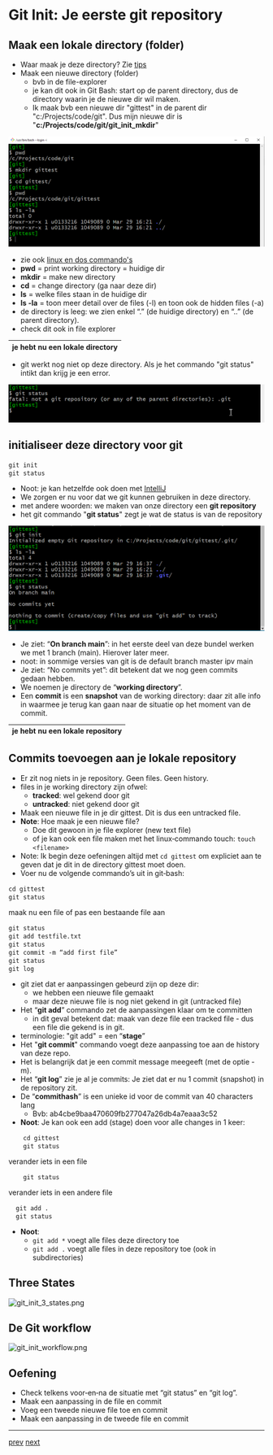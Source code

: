 # Git Init: Je eerste git repository


## Maak een lokale directory (folder) 
* Waar maak je deze directory? Zie [tips](../999_allerlei/tips.md)
* Maak een nieuwe directory (folder)
  * bvb in de file-explorer 
  * je kan dit ook in Git Bash: start op de parent directory, dus de directory waarin je de nieuwe dir wil maken. 
  * Ik maak bvb een nieuwe dir "gittest" in de parent dir "c:/Projects/code/git". Dus mijn nieuwe dir is "**c:/Projects/code/git/git_init_mkdir**"      

![git_init_mkdir.png](images/git_init_mkdir.png)

* zie ook [linux en dos commando's](../999_allerlei/linux_en_dos_commandos.md)
* **pwd** = print working directory = huidige dir 
* **mkdir** = make new directory   
* **cd** = change directory (ga naar deze dir) 
* **ls** =  welke files staan in de huidige dir   
* **ls -la** = toon meer detail over de files (-l) en toon ook de hidden files (-a) 
* de directory is leeg: we zien enkel “.” (de huidige
  directory) en “..” (de parent directory).  
* check dit ook in file explorer

| je hebt nu een lokale directory | 
|---| 

* git werkt nog niet op deze directory. Als je het commando "git status" intikt dan krijg je een error.

![git_init_not_a_repo.png](images/git_init_not_a_repo.png)

## initialiseer deze directory voor git 
 ```
 git init
 git status
 ``` 

* Noot: je kan hetzelfde ook doen met [IntelliJ](/06_git_init_met_intellij.md)
* We zorgen er nu voor dat we git kunnen gebruiken in deze directory.
* met andere woorden: we maken van onze directory een **git repository** 
* het git commando "**git status**" zegt je wat de status is van de repository

![git_init.png](images/git_init.png)

* Je ziet: “**On branch main**”: in het eerste deel van deze bundel werken we met 1 branch
(main). Hierover later meer.
* noot: in sommige versies van git is de default branch master ipv main
* Je ziet: “No commits yet”: dit betekent dat we nog geen commits gedaan hebben.
* We noemen je directory de “**working directory**”.
* Een **commit** is een **snapshot** van de working directory: daar zit alle info in waarmee je terug kan gaan naar de situatie op het moment van de commit. 

| je hebt nu een lokale repository | 
|---| 

## Commits toevoegen aan je lokale repository 

* Er zit nog niets in je repository. Geen files. Geen history.
* files in je working directory zijn ofwel:
  * **tracked**: wel gekend door git
  * **untracked**: niet gekend door git
* Maak een nieuwe file in je dir gittest. Dit is dus een untracked file.
* **Note**: Hoe maak je een nieuwe file?
  * Doe dit gewoon in je file explorer (new text file)
  * of je kan ook een file maken met het linux‐commando touch:
```touch <filename>```
* Note: Ik begin deze oefeningen altijd met ```cd gittest``` om expliciet aan te geven dat
  je dit in de directory gittest moet doen. 
* Voer nu de volgende commando’s uit in git‐bash:
```
cd gittest
git status
```
maak nu een file of pas een bestaande file aan
```
git status
git add testfile.txt
git status
git commit -m “add first file”
git status
git log
```

* git ziet dat er aanpassingen gebeurd zijn op deze dir: 
    * we hebben een nieuwe file gemaakt
    * maar deze nieuwe file is nog niet gekend in git (untracked file)
* Het “**git add**” commando zet de aanpassingen klaar om te committen
  * in dit geval betekent dat: maak van deze file een tracked file - dus een file die gekend is in git.
* terminologie: "git add" =  een “**stage**” 
* Het "**git commit**" commando voegt deze aanpassing toe aan de history van deze repo. 
* Het is belangrijk dat je een commit message meegeeft (met de optie -m).     
* Het “**git log**” zie je al je commits: Je ziet dat er nu 1 commit (snapshot) in de
repository zit.
* De “**commithash**” is een unieke id voor de commit van 40 characters lang
  * Bvb: ab4cbe9baa470609fb277047a26db4a7eaaa3c52
* **Noot**: Je kan ook een add (stage) doen voor alle changes in 1 keer: 
```
    cd gittest
    git status
```
verander iets in een file 
```
    git status
```
verander iets in een andere file
```
  git add .
  git status
```
* **Noot**:
  * ```git add *``` voegt alle files deze directory toe
  * ```git add .``` voegt alle files in deze repository toe (ook in subdirectories)  

## Three States 

![git_init_3_states.png](images/git_init_3_states.png)

## De Git workflow 

![git_init_workflow.png](images/git_init_workflow.png)

## Oefening 
* Check telkens voor‐en‐na de situatie met “git status” en “git log”.
* Maak een aanpassing in de file en commit
* Voeg een tweede nieuwe file toe en commit
* Maak een aanpassing in de tweede file en commit

---
[prev](/04_wat_is_een_git_repo.md)
[next](/06_git_init_met_intellij.md)


